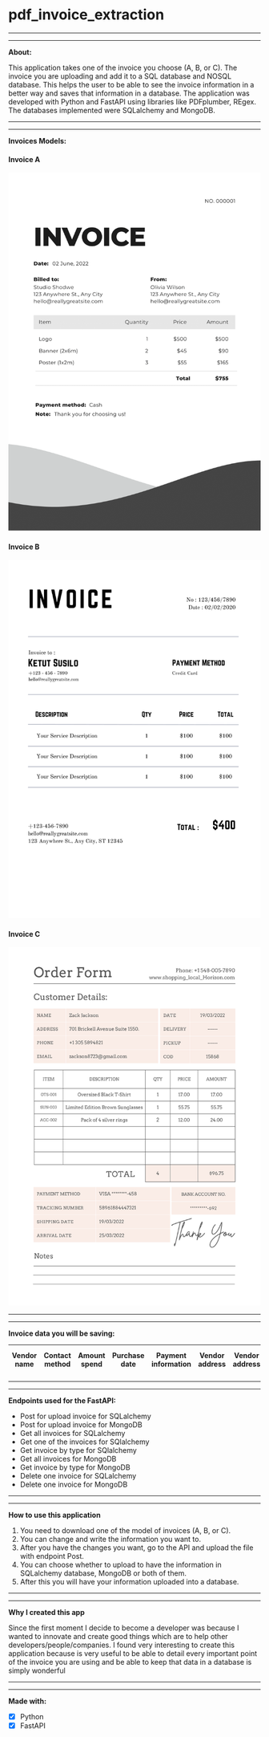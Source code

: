 # pdf_invoice_extraction

___
___

**About:**

This application takes one of the invoice you choose (A, B, or C). The invoice you are uploading and add it to a SQL database and NOSQL database.
This helps the user to be able to see the invoice information in a better way and saves that information in
a database.
The application was developed with Python and FastAPI using libraries like PDFplumber, REgex.
The databases implemented were SQLalchemy and MongoDB.
___
___

**Invoices Models:**

#### Invoice A

![image info](https://github.com/weichner/resources/raw/main/facturaA_1-1.png)

#### Invoice B

![image_info](https://github.com/weichner/resources/raw/main/images/facturaB_1-1.png)

#### Invoice C

![image_info](https://github.com/weichner/resources/raw/main/images/FacturaC_1-1.png)
___
___
**Invoice data you will be saving:**

| Vendor name  | Contact method | Amount spend  | Purchase date | Payment information | Vendor address | Vendor address | Units by product | Products names | Invoice type | 
| ------------- | -------------- |------------- | ------------- | ------------------- | -------------- | -------------- | ---------------- | -------------- |--------------|
___
___

**Endpoints used for the FastAPI:**

* Post for upload invoice for SQLalchemy
* Post for upload invoice for MongoDB
* Get all invoices for SQLalchemy
* Get one of the invoices for SQlalchemy
* Get invoice by type for SQlalchemy 
* Get all invoices for MongoDB
* Get invoice by type for MongoDB
* Delete one invoice for SQLalchemy
* Delete one invoice for MongoDB

___
___

**How to use this application**

1. You need to download one of the model of invoices (A, B, or C).
2. You can change and write the information you want to. 
3. After you have the changes you want, go to the API and upload the file with endpoint Post.
4. You can choose whether to upload to have the information in SQLalchemy database, MongoDB or both of them.
5. After this you will have your information uploaded into a database.

___
___

**Why I created this app**

Since the first moment I decide to become a developer was because I wanted to innovate and create good things which are
to help other developers/people/companies.
I found very interesting to create this application because is very useful to be able to detail every important point of
the invoice you are using and be able to keep that data in a database is simply wonderful

___
___

**Made with:**

- [x] Python
- [x] FastAPI
